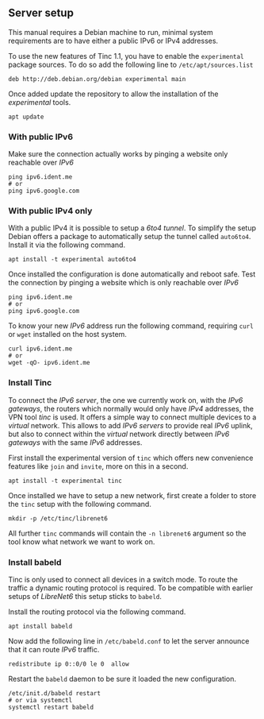 



## Server setup

This manual requires a Debian machine to run, minimal system requirements are to
have either a public IPv6 or IPv4 addresses.

To use the new features of Tinc 1.1, you have to enable the `experimental`
package sources. To do so add the following line to `/etc/apt/sources.list`

    deb http://deb.debian.org/debian experimental main

Once added update the repository to allow the installation of the *experimental*
tools.

    apt update


### With public IPv6

Make sure the connection actually works by pinging a website only reachable over
*IPv6*

    ping ipv6.ident.me
    # or
    ping ipv6.google.com

### With public IPv4 only

With a public IPv4 it is possible to setup a *6to4 tunnel*. To simplify the
setup Debian offers a package to automatically setup the tunnel called
`auto6to4`. Install it via the following command.

    apt install -t experimental auto6to4

Once installed the configuration is done automatically and reboot safe. Test the
connection by pinging a website which is only reachable over *IPv6*

    ping ipv6.ident.me
    # or
    ping ipv6.google.com

To know your new *IPv6* address run the following command, requiring `curl` or
`wget` installed on the host system.

    curl ipv6.ident.me
    # or
    wget -qO- ipv6.ident.me

### Install Tinc

To connect the *IPv6 server*, the one we currently work on, with the *IPv6
gateways*, the routers which normally would only have *IPv4* addresses, the VPN
tool *tinc* is used. It offers a simple way to connect multiple devices to a
*virtual* network. This allows to add *IPv6 servers* to provide real *IPv6*
uplink, but also to connect within the *virtual* network directly between *IPv6
gateways* with the same *IPv6* addresses.

First install the experimental version of `tinc` which offers new convenience
features like `join` and `invite`, more on this in a second.

    apt install -t experimental tinc

Once installed we have to setup a new network, first create a folder to store
the `tinc` setup with the following command.

    mkdir -p /etc/tinc/librenet6

All further `tinc` commands will contain the `-n librenet6` argument so the tool
know what network we want to work on.

### Install babeld 

Tinc is only used to connect all devices in a switch mode. To route the traffic
a dynamic routing protocol is required. To be compatible with earlier setups of
*LibreNet6* this setup sticks to `babeld`.

Install the routing protocol via the following command.

    apt install babeld

Now add the following line in `/etc/babeld.conf` to let the server announce that
it can route *IPv6* traffic.

    redistribute ip 0::0/0 le 0  allow

Restart the `babeld` daemon to be sure it loaded the new configuration.

    /etc/init.d/babeld restart
    # or via systemctl
    systemctl restart babeld


